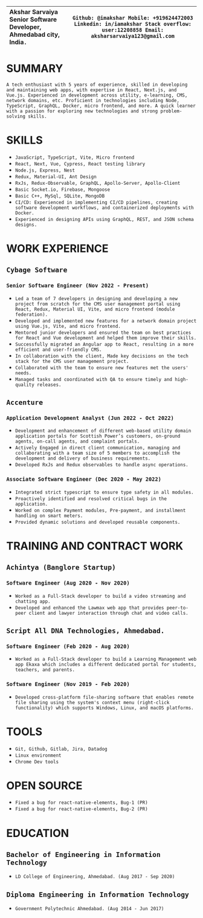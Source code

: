

| Akshar Sarvaiya		Senior Software Developer, Ahmedabad city, India`.` | 	`Github: @imakshar Mobile: +919624472003 Linkedin: in/iamakshar Stack overflow: user:12208858 Email: aksharsarvaiya123@gmail.com`  |
| :---- | ----- |

# SUMMARY

`A tech enthusiast with 5 years of experience, skilled in developing and maintaining web apps, with expertise in React, Next.js, and Vue.js. Experienced in development across utility, e-learning, CMS, network domains, etc. Proficient in technologies including Node, TypeScript, GraphQL, Docker, micro frontend, and more. A quick learner with a passion for exploring new technologies and strong problem-solving skills.`

# SKILLS

* `JavaScript, TypeScript, Vite, Micro frontend`  
* `React, Next, Vue, Cypress, React testing library`   
* `Node.js, Express, Nest`  
* `Redux, Material-UI, Ant Design`  
* `RxJs, Redux-Observable, GraphQL, Apollo-Server, Apollo-Client`  
* `Basic Socket.io, Firebase, Mongoose`  
* `Basic C++, MySql, SQLite, MongoDB`  
* `CI/CD: Experienced in implementing CI/CD pipelines, creating software development workflows, and containerized deployments with Docker.`  
* `Experienced in designing APIs using GraphQL, REST, and JSON schema designs.`


# WORK EXPERIENCE

## **`Cybage Software`**

### **`Senior Software Engineer (Nov 2022 - Present)`**

* `Led a team of 7 developers in designing and developing a new project from scratch for the CMS user management portal using React, Redux, Material UI, Vite, and micro frontend (module federation).`  
* `Developed and implemented new features for a network domain project using Vue.js, Vite, and micro frontend.`  
* `Mentored junior developers and ensured the team on best practices for React and Vue development and helped them improve their skills.`  
* `Successfully migrated an Angular app to React, resulting in a more efficient and user-friendly CMS.`  
* `In collaboration with the client, Made key decisions on the tech stack for the CMS user management project.`   
* `Collaborated with the team to ensure new features met the users' needs.`  
* `Managed tasks and coordinated with QA to ensure timely and high-quality releases.`

## **`Accenture`**

### **`Application Development Analyst (Jun 2022 - Oct 2022)`**

* `Development and enhancement of different web-based utility domain application portals for Scottish Power’s customers, on-ground agents, on-call agents, and complaint portals.`  
* `Actively Engaged in direct client communication, managing and collaborating with a team size of 5 members to accomplish the development and delivery of business requirements.`  
* `Developed RxJs and Redux observables to handle async operations.` 

### 

### 

### 

### **`Associate Software Engineer (Dec 2020 - May 2022)`**

* `Integrated strict typescript to ensure type safety in all modules.`  
* `Proactively identified and resolved critical bugs in the application.`  
* `Worked on complex Payment modules, Pre-payment, and installment handling on smart meters.`    
* `Provided dynamic solutions and developed reusable components.`

# TRAINING AND CONTRACT WORK

## **`Achintya (Banglore Startup)`**

### **`Software Engineer (Aug 2020 - Nov 2020)`**

* `Worked as a Full-Stack developer to build a video streaming and chatting app.`   
* `Developed and enhanced the Lawmax web app that provides peer-to-peer client and lawyer interaction through chat and video calls.` 

## **`Script All DNA Technologies, Ahmedabad.`**

### **`Software Engineer (Feb 2020 - Aug 2020)`**

* `Worked as a Full-Stack developer to build a Learning Management web app Ekaxa which includes a different dedicated portal for students, teachers, and parents.`

### **`Software Engineer (Nov 2019 - Feb 2020)`**

* `Developed cross-platform file-sharing software that enables remote file sharing using the system's context menu (right-click functionality) which supports Windows, Linux, and macOS platforms.`

#  TOOLS

* `Git, Github, Gitlab, Jira, Datadog`  
* `Linux environment`  
* `Chrome Dev tools`


#  OPEN SOURCE

* `Fixed a bug for react-native-elements, Bug-1 (PR)`  
* `Fixed a bug for react-native-elements, Bug-2 (PR)`


#  EDUCATION

## **`Bachelor of Engineering in Information Technology`** 

- `LD College of Engineering, Ahmedabad. (Aug 2017 - Sep 2020)`

## **`Diploma Engineering in Information Technology`**

- `Government Polytechnic Ahmedabad. (Aug 2014 - Jun 2017)`


